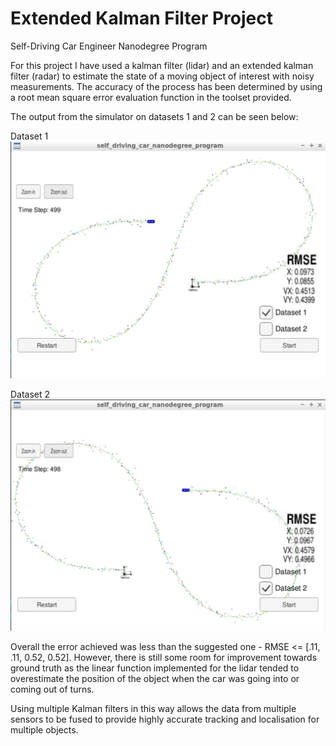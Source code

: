 # Extended Kalman Filter Project
Self-Driving Car Engineer Nanodegree Program

For this project I have used a kalman filter (lidar) and an extended kalman filter (radar) to estimate the state of a moving object of interest with noisy measurements. The accuracy of the process has been determined by using a root mean square error evaluation function in the toolset provided.

The output from the simulator on datasets 1 and 2 can be seen below:

Dataset 1 
![Dataset 1 result](images/dataset1.png)

Dataset 2
![Dataset 2 result](images/dataset2.png)

Overall the error achieved was less than the suggested one - RMSE <= [.11, .11, 0.52, 0.52]. However, there is still some room for improvement towards ground truth as the linear function implemented for the lidar tended to overestimate the position of the object when the car was going into or coming out of turns. 

Using multiple Kalman filters in this way allows the data from multiple sensors to be fused to provide highly accurate tracking and localisation for multiple objects.
